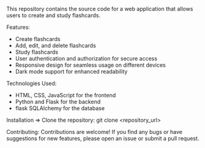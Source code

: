 This repository contains the source code for a web application that allows users to create and study flashcards. 

Features:
- Create flashcards
- Add, edit, and delete flashcards 
- Study flashcards
- User authentication and authorization for secure access
- Responsive design for seamless usage on different devices
- Dark mode support for enhanced readability

Technologies Used:
- HTML, CSS, JavaScript for the frontend
- Python and Flask for the backend
- flask SQLAlchemy for the database

Installation => Clone the repository: git clone <repository_url>

Contributing:
Contributions are welcome! If you find any bugs or have suggestions for new features, please open an issue or submit a pull request.

